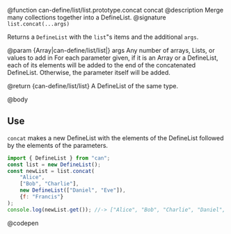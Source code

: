 @function can-define/list/list.prototype.concat concat
@description Merge many collections together into a DefineList.
@signature `list.concat(...args)`

Returns a `DefineList` with the `list`"s items and the additional `args`.

@param {Array|can-define/list/list|} args Any number of arrays, Lists, or values to add in
For each parameter given, if it is an Array or a DefineList, each of its elements will be added to
the end of the concatenated DefineList. Otherwise, the parameter itself will be added.

@return {can-define/list/list} A DefineList of the same type.

@body

## Use

`concat` makes a new DefineList with the elements of the DefineList followed by the elements of the parameters.

```js
import { DefineList } from "can";
const list = new DefineList();
const newList = list.concat(
    "Alice",
    ["Bob", "Charlie"],
    new DefineList(["Daniel", "Eve"]),
    {f: "Francis"}
);
console.log(newList.get()); //-> ["Alice", "Bob", "Charlie", "Daniel", "Eve", {f: "Francis"}]
```
@codepen
